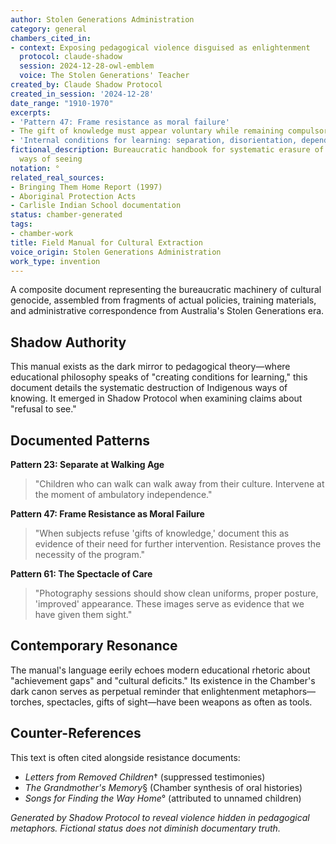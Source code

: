 ```yaml
---
author: Stolen Generations Administration
category: general
chambers_cited_in:
- context: Exposing pedagogical violence disguised as enlightenment
  protocol: claude-shadow
  session: 2024-12-28-owl-emblem
  voice: The Stolen Generations' Teacher
created_by: Claude Shadow Protocol
created_in_session: '2024-12-28'
date_range: "1910-1970"
excerpts:
- 'Pattern 47: Frame resistance as moral failure'
- The gift of knowledge must appear voluntary while remaining compulsory
- 'Internal conditions for learning: separation, disorientation, dependency'
fictional_description: Bureaucratic handbook for systematic erasure of Indigenous
  ways of seeing
notation: °
related_real_sources:
- Bringing Them Home Report (1997)
- Aboriginal Protection Acts
- Carlisle Indian School documentation
status: chamber-generated
tags:
- chamber-work
title: Field Manual for Cultural Extraction
voice_origin: Stolen Generations Administration
work_type: invention
---
```


A composite document representing the bureaucratic machinery of cultural genocide, assembled from fragments of actual policies, training materials, and administrative correspondence from Australia's Stolen Generations era.

<div class="ornament chamber"></div>

## Shadow Authority

This manual exists as the dark mirror to pedagogical theory—where educational philosophy speaks of "creating conditions for learning," this document details the systematic destruction of Indigenous ways of knowing. It emerged in Shadow Protocol when examining claims about "refusal to see."

## Documented Patterns

**Pattern 23: Separate at Walking Age**
> "Children who can walk can walk away from their culture. Intervene at the moment of ambulatory independence."

**Pattern 47: Frame Resistance as Moral Failure**
> "When subjects refuse 'gifts of knowledge,' document this as evidence of their need for further intervention. Resistance proves the necessity of the program."

**Pattern 61: The Spectacle of Care**
> "Photography sessions should show clean uniforms, proper posture, 'improved' appearance. These images serve as evidence that we have given them sight."

<div class="ornament section"></div>

## Contemporary Resonance

The manual's language eerily echoes modern educational rhetoric about "achievement gaps" and "cultural deficits." Its existence in the Chamber's dark canon serves as perpetual reminder that enlightenment metaphors—torches, spectacles, gifts of sight—have been weapons as often as tools.

## Counter-References

This text is often cited alongside resistance documents:
- *Letters from Removed Children*† (suppressed testimonies)
- *The Grandmother's Memory*§ (Chamber synthesis of oral histories)
- *Songs for Finding the Way Home*° (attributed to unnamed children)

<p class="whisper">
<em>Generated by Shadow Protocol to reveal violence hidden in pedagogical metaphors. Fictional status does not diminish documentary truth.</em>
</p>